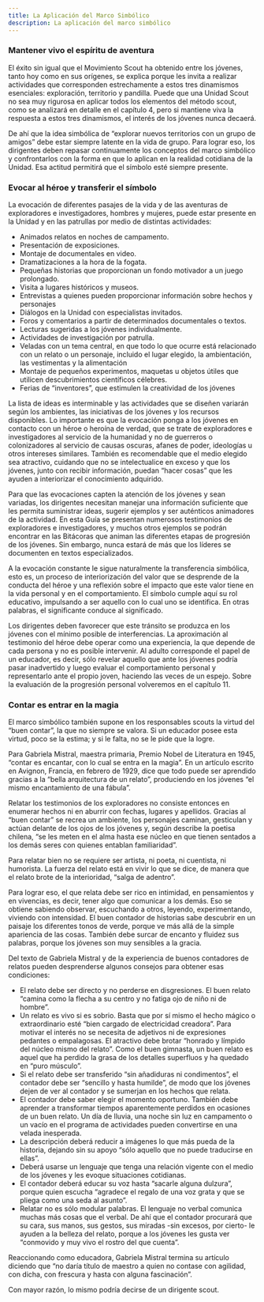```yaml
---
title: La Aplicación del Marco Simbólico
description: La aplicación del marco simbólico
---
```


### Mantener vivo el espíritu de aventura

El éxito sin igual que el Movimiento Scout ha obtenido entre los jóvenes, tanto hoy como en sus orígenes, se explica porque les invita a realizar actividades que corresponden estrechamente a estos tres dinamismos esenciales: exploración, territorio y pandilla. Puede que una Unidad Scout no sea muy rigurosa en aplicar todos los elementos del método scout, como se analizará en detalle en el capítulo 4, pero si mantiene viva la respuesta a estos tres dinamismos, el interés de los jóvenes nunca decaerá.

De ahí que la idea simbólica de “explorar nuevos territorios con un grupo de amigos” debe estar siempre latente en la vida de grupo. Para lograr eso, los dirigentes deben repasar continuamente los conceptos del marco simbólico y confrontarlos con la forma en que lo aplican en la realidad cotidiana de la Unidad. Esa actitud permitirá que el símbolo esté siempre presente.

### Evocar al héroe y transferir el símbolo

La evocación de diferentes pasajes de la vida y de las aventuras de exploradores e investigadores, hombres y mujeres, puede estar presente en la Unidad y en las patrullas por medio de distintas actividades:

- Animados relatos en noches de campamento.
- Presentación de exposiciones.
- Montaje de documentales en video.
- Dramatizaciones a la hora de la fogata.
- Pequeñas historias que proporcionan un fondo motivador a un juego prolongado.
- Visita a lugares históricos y museos.
- Entrevistas a quienes pueden proporcionar información sobre hechos y personajes
- Diálogos en la Unidad con especialistas invitados.
- Foros y comentarios a partir de determinados documentales o textos.
- Lecturas sugeridas a los jóvenes individualmente.
- Actividades de investigación por patrulla.
- Veladas con un tema central, en que todo lo que ocurre está relacionado con un relato o un personaje, incluido el lugar elegido, la ambientación, las vestimentas y la alimentación
- Montaje de pequeños experimentos, maquetas u objetos útiles que utilicen descubrimientos científicos célebres.
- Ferias de “inventores”, que estimulen la creatividad de los jóvenes

La lista de ideas es interminable y las actividades que se diseñen variarán según los ambientes, las iniciativas de los jóvenes y los recursos disponibles. Lo importante es que la evocación ponga a los jóvenes en contacto con un héroe o heroína de verdad, que se trate de exploradores e investigadores al servicio de la humanidad y no de guerreros o colonizadores al servicio de causas oscuras, afanes de poder, ideologías u otros intereses similares. También es recomendable que el medio elegido sea atractivo, cuidando que no se intelectualice en exceso y que los jóvenes, junto con recibir información, puedan “hacer cosas” que les ayuden a interiorizar el conocimiento adquirido.

Para que las evocaciones capten la atención de los jóvenes y sean variadas, los dirigentes necesitan manejar una información suficiente que les permita suministrar ideas, sugerir ejemplos y ser auténticos animadores de la actividad. En esta Guía se presentan numerosos testimonios de exploradores e investigadores, y muchos otros ejemplos se podrán encontrar en las Bitácoras que animan las diferentes etapas de progresión de los jóvenes. Sin embargo, nunca estará de más que los líderes se documenten en textos especializados.

A la evocación constante le sigue naturalmente la transferencia simbólica, esto es, un proceso de interiorización del valor que se desprende de la conducta del héroe y una reflexión sobre el impacto que este valor tiene en la vida personal y en el comportamiento. El símbolo cumple aquí su rol educativo, impulsando a ser aquello con lo cual uno se identifica. En otras palabras, el significante conduce al significado.

Los dirigentes deben favorecer que este tránsito se produzca en los jóvenes con el mínimo posible de interferencias. La aproximación al testimonio del héroe debe operar como una experiencia, la que depende de cada persona y no es posible intervenir. Al adulto corresponde el papel de un educador, es decir, sólo revelar aquello que ante los jóvenes podría pasar inadvertido y luego evaluar el comportamiento personal y representarlo ante el propio joven, haciendo las veces de un espejo. Sobre la evaluación de la progresión personal volveremos en el capítulo 11.

### Contar es entrar en la magia

El marco simbólico también supone en los responsables scouts la virtud del “buen contar”, la que no siempre se valora. Si un educador posee esta virtud, poco se la estima; y si le falta, no se le pide que la logre.

Para Gabriela Mistral, maestra primaria, Premio Nobel de Literatura en 1945, “contar es encantar, con lo cual se entra en la magia”. En un artículo escrito en Avignon, Francia, en febrero de 1929, dice que todo puede ser aprendido gracias a la “bella arquitectura de un relato”, produciendo en los jóvenes “el mismo encantamiento de una fábula”.

Relatar los testimonios de los exploradores no consiste entonces en enumerar hechos ni en aburrir con fechas, lugares y apellidos. Gracias al “buen contar” se recrea un ambiente, los personajes caminan, gesticulan y actúan delante de los ojos de los jóvenes y, según describe la poetisa chilena, “se les meten en el alma hasta ese núcleo en que tienen sentados a los demás seres con quienes entablan familiaridad”.

Para relatar bien no se requiere ser artista, ni poeta, ni cuentista, ni humorista. La fuerza del relato está en vivir lo que se dice, de manera que el relato brote de la interioridad, “salga de adentro”.

Para lograr eso, el que relata debe ser rico en intimidad, en pensamientos y en vivencias, es decir, tener algo que comunicar a los demás. Eso se obtiene sabiendo observar, escuchando a otros, leyendo, experimentando, viviendo con intensidad. El buen contador de historias sabe descubrir en un paisaje los diferentes tonos de verde, porque ve más allá de la simple apariencia de las cosas. También debe surcar de encanto y fluidez sus palabras, porque los jóvenes son muy sensibles a la gracia.

Del texto de Gabriela Mistral y de la experiencia de buenos contadores de relatos pueden desprenderse algunos consejos para obtener esas condiciones:

- El relato debe ser directo y no perderse en disgresiones. El buen relato “camina como la flecha a su centro y no fatiga ojo de niño ni de hombre”.
- Un relato es vivo si es sobrio. Basta que por sí mismo el hecho mágico o extraordinario esté “bien cargado de electricidad creadora”. Para motivar el interés no se necesita de adjetivos ni de expresiones pedantes o empalagosas. El atractivo debe brotar “honrado y límpido del núcleo mismo del relato”. Como el buen gimnasta, un buen relato es aquel que ha perdido la grasa de los detalles superfluos y ha quedado en “puro músculo”.
- Si el relato debe ser transferido “sin añadiduras ni condimentos”, el contador debe ser “sencillo y hasta humilde”, de modo que los jóvenes dejen de ver al contador y se sumerjan en los hechos que relata.
- El contador debe saber elegir el momento oportuno. También debe aprender a transformar tiempos aparentemente perdidos en ocasiones de un buen relato. Un día de lluvia, una noche sin luz en campamento o un vacío en el programa de actividades pueden convertirse en una velada inesperada.
- La descripción deberá reducir a imágenes lo que más pueda de la historia, dejando sin su apoyo “sólo aquello que no puede traducirse en ellas”.
- Deberá usarse un lenguaje que tenga una relación vigente con el medio de los jóvenes y les evoque situaciones cotidianas.
- El contador deberá educar su voz hasta “sacarle alguna dulzura”, porque quien escucha “agradece el regalo de una voz grata y que se pliega como una seda al asunto”.
- Relatar no es sólo modular palabras. El lenguaje no verbal comunica muchas más cosas que el verbal. De ahí que el contador procurará que su cara, sus manos, sus gestos, sus miradas -sin excesos, por cierto- le ayuden a la belleza del relato, porque a los jóvenes les gusta ver “conmovido y muy vivo el rostro del que cuenta”.

Reaccionando como educadora, Gabriela Mistral termina su artículo diciendo que “no daría título de maestro a quien no contase con agilidad, con dicha, con frescura y hasta con alguna fascinación”.

Con mayor razón, lo mismo podría decirse de un dirigente scout.
